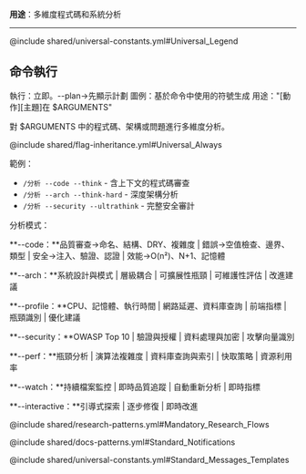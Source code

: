 **用途**：多維度程式碼和系統分析

---

@include shared/universal-constants.yml#Universal_Legend

## 命令執行
執行：立即。--plan→先顯示計劃
圖例：基於命令中使用的符號生成
用途："[動作][主題]在 $ARGUMENTS"

對 $ARGUMENTS 中的程式碼、架構或問題進行多維度分析。

@include shared/flag-inheritance.yml#Universal_Always

範例：
- `/分析 --code --think` - 含上下文的程式碼審查
- `/分析 --arch --think-hard` - 深度架構分析  
- `/分析 --security --ultrathink` - 完整安全審計

分析模式：

**--code：**品質審查→命名、結構、DRY、複雜度 | 錯誤→空值檢查、邊界、類型 | 安全→注入、驗證、認證 | 效能→O(n²)、N+1、記憶體

**--arch：**系統設計與模式 | 層級耦合 | 可擴展性瓶頸 | 可維護性評估 | 改進建議

**--profile：**CPU、記憶體、執行時間 | 網路延遲、資料庫查詢 | 前端指標 | 瓶頸識別 | 優化建議  

**--security：**OWASP Top 10 | 驗證與授權 | 資料處理與加密 | 攻擊向量識別

**--perf：**瓶頸分析 | 演算法複雜度 | 資料庫查詢與索引 | 快取策略 | 資源利用率

**--watch：**持續檔案監控 | 即時品質追蹤 | 自動重新分析 | 即時指標

**--interactive：**引導式探索 | 逐步修復 | 即時改進

@include shared/research-patterns.yml#Mandatory_Research_Flows

@include shared/docs-patterns.yml#Standard_Notifications

@include shared/universal-constants.yml#Standard_Messages_Templates